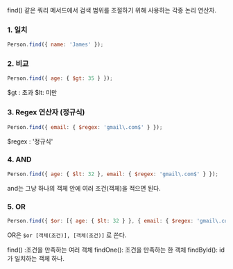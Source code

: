
find() 같은 쿼리 메서드에서 검색 범위를 조절하기 위해 사용하는 각종 논리 연산자.

### 1. 일치
```js
Person.find({ name: 'James' });
```
### 2. 비교 
```js
Person.find({ age: { $gt: 35 } });
```
$gt : 초과
$lt: 미만

### 3. Regex 연산자 (정규식)
```js
Person.find({ email: { $regex: 'gmail\.com$' } });
```
$regex : '정규식'

### 4. AND
```js
Person.find({ age: { $lt: 32 }, email: { $regex: 'gmail\.com$' } });
```
and는 그냥 하나의 객체 안에 여러 조건(객체)을 적으면 된다.
### 5. OR
```js
Person.find({ $or: [{ age: { $lt: 32 } }, { email: { $regex: 'gmail\.com$' } }] });
```
OR은 `$or [객체(조건)], [객체(조건)]` 로 쓴다.

find() :조건을 만족하는 여러 객체
findOne(): 조건을 만족하는 한 객체
findById(): id가 일치하는 객체 하나.
